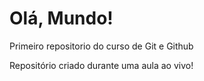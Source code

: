 # Olá, Mundo!
 Primeiro repositorio do curso de Git e Github

Repositório criado durante uma aula ao vivo!